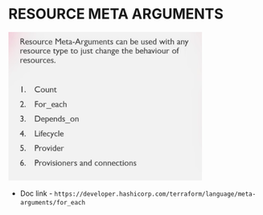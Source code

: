 # RESOURCE META ARGUMENTS

![alt text](image.png)

- Doc link - ``` https://developer.hashicorp.com/terraform/language/meta-arguments/for_each ```
